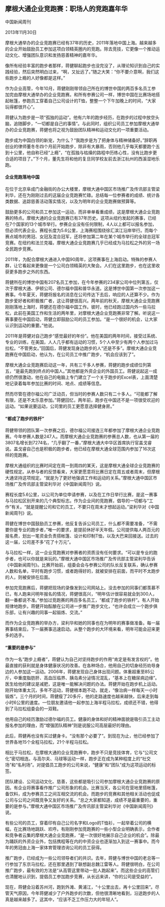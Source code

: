 ## 摩根大通企业竞跑赛：职场人的竞跑嘉年华

<div class="article__time-byline">
	<p class="article__byline">中国新闻周刊</p>
	<time class="article__timestamp">2013年11月30日</time>
</div>

摩根大通举办的企业竞跑赛已经有37年的历史，2011年落地中国上海。越来越多的企业开始鼓励员工参加这项白领精英圈内的竞跑。除去竞技，它更像一个推动运动文化、增强团队意识和发扬慈善精神的嘉年华。

像所有经验丰富的跑步者那样，蒋健聊起跑步也没完没了，从理论知识到自己的实践经验，然后突然明白过来，“啊，又扯远了。”随之大笑：“你不要介意啊，我们这些跑步上瘾的人好像都是这样。”

作为企业高管，今年10月，蒋健刚刚带领自己所在的博世中国的两百多名员工参加完由摩根大通举办的企业竞跑赛。和所有参赛公司一样，博世中国在比赛场地搭起帐篷，参跑员工穿着自己公司设计的T恤，整整一个下午加晚上的时间，“大家玩得都很开心”。

蒋健认为跑步是一项“孤独的运动”。他有六年的跑步经历，在跑步的过程中放空头脑，追随脚步，“一切都是自己的事情”。与此同时，组织公司员工参加摩根大通举办的企业竞跑赛，蒋健也将之视为鼓励团队精神和运动文化的一项重要活动。

跑步成为中国白领的新宠，为什么？“我跑步是为了把身体与精神储备好。”辞职再创业的律师董冬冬四个月前开始跑步，除非有大暴雨，否则他几乎每天都要跑个五到十公里，他自称已经“上瘾”，“在孤独与枯燥的路程中历练心性，没有比跑步更合适的项目了。”下个月，董先生将和他的复旦同学校友前去浙江杭州的西溪湿地乐跑。

#### 企业竞跑落地中国

在位于北京阜成门金融街的办公大楼里，摩根大通中国区市场推广及传讯部主管梁利华，还在为刚刚过去的这届企业竞跑赛忙碌。总结每一位参赛者的成绩、统计各类数据、追踪慈善活动落实情况，以及为明年的企业竞跑赛做预算等。

鼓励更多的公司和员工参加这一运动，而非单单看重成绩，这是摩根大通企业竞跑赛的特点。摩根大通的企业竞跑赛已有37年历史。这项从纽约发起的赛事，已经在7个国家的13个城市举行。参赛企业没有任何限制，4人以上都可以报名参加，但必须代表企业。赛程长度为5.6公里，上海赛程围绕徐汇滨江沿岸举行。而每个赛点城市的男冠、女冠及混合冠军，还将参加第二年在某个城市举行的全球总冠军竞赛。在纽约和法兰克福，摩根大通企业竞跑赛几乎已经成为马拉松之外的另一场全民跑步竞赛。

2011年，为配合摩根大通进入中国90周年，这项赛事在上海启动。特殊的参赛人群，让它看起来更像是一个公司白领精英的大聚会。人们在这里跑步，也在这里收获更多跑步之外的东西。

蒋健所在的博世中国有207名员工参加，在今年参赛的234家公司中位列第五，仅次于摩根大通、伊顿公司、德尔福中国和普华永道。这是博世中国第一次参加这一赛事。今年夏天，蒋健将报名的消息在公司传达下去后，响应的人还算不少。作为跑步爱好者和积极推广者，这让蒋健很高兴。两年前的秋天，摩根大通企业竞跑赛刚刚落地上海时，蒋健还在德尔福中国工作。彼时，他已经跑过国内外一些马拉松，此前在美国工作和生活的两年里，对摩根大通企业竞跑赛非常了解。听说这一赛事要在中国启动，蒋健立即鼓励公司的员工参加。“是一个很好的机会，让大家认识到运动的重要。”他说。

2011年是蒋健对自己跑步“感觉最好的年份”。他在美国的两年时间，接受过系统、专业的训练，在美国，人人几乎都有运动的习惯，5个人中至少有两个人参加过马拉松，“不管男女。”回国后，蒋健发现身边跑步的人“还是不多”。摩根大通企业竞跑赛在中国启动，他认为，在公司员工中推广跑步，“机会应该到了”。

摩根大通企业竞跑赛启动这一年，共有三千多人参赛，蒋健的跑步成绩位列第五，“是最先跑到终点的中国人。”其他都是外资企业的外国员工。蒋健说起这一成绩仍然很激动，他在自己的电脑上专门建立了一个关于跑步的Excel表，上面清楚地记录着每年参加比赛的时间、地点、成绩等信息。

然而尽管在德尔福公司广泛动员，但当时的参赛人数只有二十多人。“可能都了解有限，还是不太乐意参加。”蒋健回忆，两年前，跑步在中国还不是一项很受欢迎的运动。“如果说要运动，公司里的员工更愿意选择健身房。”

#### “都成了跑步的铁杆”

蒋健带领的团队第一次参赛之后，德尔福公司接连三年都参加了摩根大通企业竞跑赛。今年参赛人数是247人。而摩根大通企业竞跑赛的参赛总人数，也从第一届的3807名增长到7274名，“几乎翻了一番，”摩根大通大中华区首席执行官盖戈睿说。盖戈睿自己也是积极的跑步者，他已经在摩根大通全球范围内参加了16次这样的竞跑赛。

摩根大通组织的比赛时间定在周一到周四的某天，这是摩根大通全球企业竞跑赛的硬性规定。从参与者的反馈看来，大家更愿意将比赛日定在周五或者周末，但摩根大通坚持这项规定。“就是为了更好地强调工作和运动的关系。”摩根大通中国区市场推广及传讯部主管梁利华对《中国新闻周刊》说。

赛程长度5.6公里，以公司为单位申请参赛，以及在工作日举行比赛，是这一赛事与马拉松区别开来的几个典型标志。作为企业间的竞跑赛，倡导的一切都与“工作”有关。“就是提醒公司和它的员工，不要只在周末才想起运动。”梁利华对《中国新闻周刊》说。

蒋健在博世中国鼓励员工参赛，他反复告诉公司员工，什么都不需要准备，“不需要你是专业的跑步者，”唯一的要求，是提前休好半天年假。公司提供每人两百元的报名费，划出一笔资金负责搭帐篷、设计和印制T恤，以及大巴来回接送。过去的这一届，公司差不多“花了十万元”。

与马拉松一样，这一企业竞跑赛对参赛者的资质没有任何要求。“可以是专业的跑步者，也可以你就是来玩的。”摩根大通中国区市场推广及传讯部主管梁利华告诉《中国新闻周刊》。比赛开始前，组委会会与参赛公司的队长反复联系，确认参赛人数和名单，平时有跑步习惯，或者跑得好的，就被安排在前面，而平时不太跑步的人，则被安排在后面。

参加完竞跑赛后，蒋健把现场的录像发到公司网站上。没去参加的同事们都羡慕不已，有人跑来问明年报名的情况，蒋健很高兴，“明年估计很容易就会到300人，翻一番都说不准。”参加过竞跑赛的两百多名员工，“都成了跑步的铁杆”。有人开始规律地跑步。蒋健开始酝酿在公司进一步推广跑步文化，“也许会成立一个跑步俱乐部，让有兴趣的同事一起锻炼、交流。”

而作为企业竞跑赛的举办方，梁利华和她的同事也在为明年的赛事做准备。每一届赛事结束后，下一届赛事迅速启动。从整个跑步的大环境来看，明年可能会迎来更多的选手。

#### “重要的是参与”

作为一名“跑步上瘾者”，蒋健认为自己对坚持跑步的作用“肯定是有发言权的”。他最直接的获利就是身体健康状况的改善。在各种场合，他用自己的切身经历劝导身边的人参加这一运动。2006年，蒋健发现自己身体出现问题。体重超重至85公斤，中重度脂肪肝、高血压临界、胰岛素分泌情况混乱，“基本上在糖尿病边缘”。医生给他的建议是减肥，这是唯一能解决问题的办法。蒋健开始在跑步机上运动。刚开始体重太沉，多年不运动，蒋健根本跑不动，就走，“像治病一样每天一小时锻炼”。三个月的时间，蒋健瘦了20多斤，他的走路速度也越来越快，后来走到每小时6公里的速度。一位朋友邀请他一起参加上海半程马拉松，成绩还不错，他得到了马拉松组委会的一双鞋。

他用自己的经历激励过德尔福的员工。健康的身体和好的精神面貌是吸引员工主动报名参加的理由，而“增强团队精神”则是说服公司高层最好的理由。

此后，蒋健再也没有买过健身卡。“没有那个必要了”。到现在为止，他已经参加了世界各地15个全程马拉松，21个半程马拉松。

相比于马拉松，在摩根大通的企业竞跑赛中，跑步不只是竞技体育，它与“公司文化”密切相连。与高尔夫、马球等运动一样，跑步正在成为某种程度上的“社交场”和“名利场”。对提倡员工跑步的公司来说，“健康”和“团队”成为这项运动的标签。

团队建设、公司运动文化、慈善，这些都是吸引公司参加摩根大通企业竞跑赛的原因。有企业将赛事看作推广公司形象的机会。比赛当天，各公司在营地里搭帐篷，备饮料，成为参赛员工之间互相交流的机会。而跑步的竞赛和其他相关活动也促成公司与公司之间既竞争又友好的关系。“总之大家都知道，成绩不是最重要的，重要的是参与。”摩根大通中国区市场推广及传讯部主管梁利华对《中国新闻周刊》说。

有些公司的员工，穿着印有自己公司名字和Logo的T恤衫，一起举着公司的横幅，在比赛场地跳跃、欢呼。有刚刚参加竞跑赛的一些小型企业明确表示，合作者和竞争者云集的摩根大通企业竞跑赛，“是一次很好地展示自己企业的机会”。除最为踊跃的外资企业外，包括携程等在内的中资企业也逐渐加入到这一赛事中。而今年的男冠由上海一家体育管理咨询公司的员工获得。

推广跑步，已经成为一些公司领导者们的共识。去年，蒋健与博世中国的老总等一行参加了东京马拉松，还在那里遇到了联想副总魏江雷等人。蒋健很明白，在公司推广跑步，最有效的方法是“从高管这里带动一批人跑起来”。而这些企业的高管们也清醒地认识到，提倡员工参加跑步竞赛，从长远来讲，“你的公司是受益的”。

现在，蒋健会沿着苏州河，跑到外滩、黄浦江，“十公里出去，再十公里回来”。尽管天气原因，今年蒋健减少了户外跑步的次数，但他很清晰地看到，沿途跑步的人真是越来越多了。这其中，“应该不乏工作压力大的年轻人”。